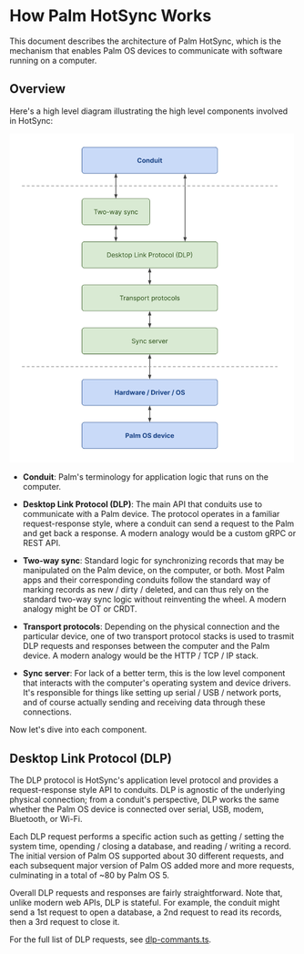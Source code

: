 # How Palm HotSync Works

This document describes the architecture of Palm HotSync, which is the mechanism that enables Palm OS devices to communicate with software running on a computer.

## Overview

Here's a high level diagram illustrating the high level components involved in HotSync:

<img src="./architecture.svg" width="500">

- **Conduit**: Palm's terminology for application logic that runs on the computer.

- **Desktop Link Protocol (DLP)**: The main API that conduits use to communicate with a Palm device. The protocol operates in a familiar request-response style, where a conduit can send a request to the Palm and get back a response. A modern analogy would be a custom gRPC or REST API.

- **Two-way sync**: Standard logic for synchronizing records that may be manipulated on the Palm device, on the computer, or both. Most Palm apps and their corresponding conduits follow the standard way of marking records as new / dirty / deleted, and can thus rely on the standard two-way sync logic without reinventing the wheel. A modern analogy might be OT or CRDT.

- **Transport protocols**: Depending on the physical connection and the particular device, one of two transport protocol stacks is used to trasmit DLP requests and responses between the computer and the Palm device. A modern analogy would be the HTTP / TCP / IP stack.

- **Sync server**: For lack of a better term, this is the low level component that interacts with the computer's operating system and device drivers. It's responsible for things like setting up serial / USB / network ports, and of course actually sending and receiving data through these connections.

Now let's dive into each component.

## Desktop Link Protocol (DLP)

The DLP protocol is HotSync's application level protocol and provides a request-response style API to conduits. DLP is agnostic of the underlying physical connection; from a conduit's perspective, DLP works the same whether the Palm OS device is connected over serial, USB, modem, Bluetooth, or Wi-Fi.

Each DLP request performs a specific action such as getting / setting the system time, opending / closing a database, and reading / writing a record. The initial version of Palm OS supported about 30 different requests, and each subsequent major version of Palm OS added more and more requests, culminating in a total of ~80 by Palm OS 5.

Overall DLP requests and responses are fairly straightforward. Note that, unlike modern web APIs, DLP is stateful. For example, the conduit might send a 1st request to open a database, a 2nd request to read its records, then a 3rd request to close it.

For the full list of DLP requests, see [dlp-commants.ts](../src/protocols/dlp-commands.ts).
